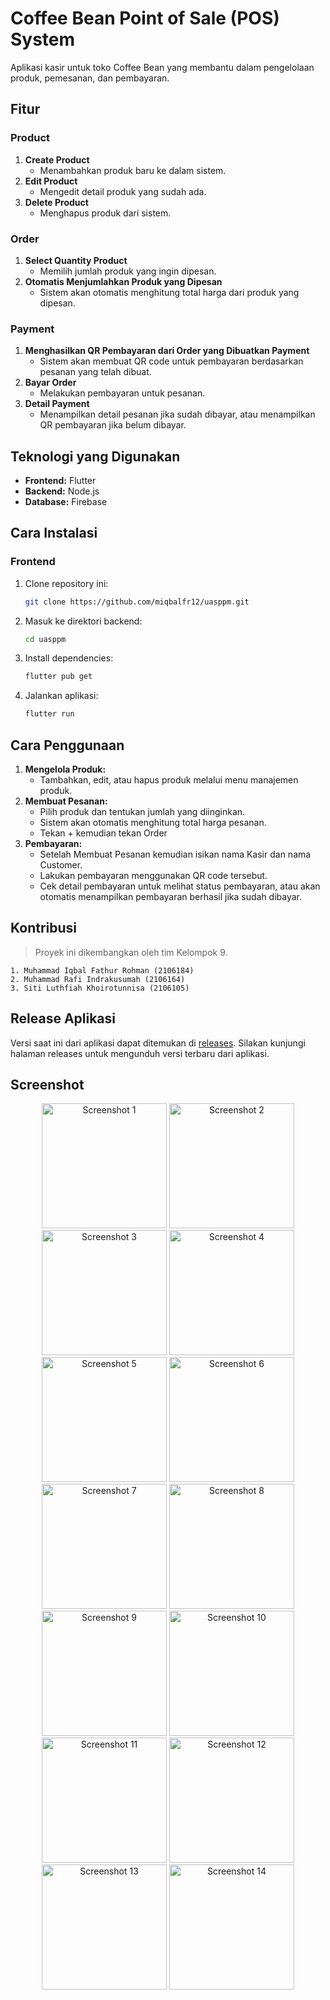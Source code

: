 # Coffee Bean Point of Sale (POS) System

Aplikasi kasir untuk toko Coffee Bean yang membantu dalam pengelolaan produk, pemesanan, dan pembayaran.

## Fitur

### Product

1. **Create Product**
   - Menambahkan produk baru ke dalam sistem.
2. **Edit Product**
   - Mengedit detail produk yang sudah ada.
3. **Delete Product**
   - Menghapus produk dari sistem.

### Order

1. **Select Quantity Product**
   - Memilih jumlah produk yang ingin dipesan.
2. **Otomatis Menjumlahkan Produk yang Dipesan**
   - Sistem akan otomatis menghitung total harga dari produk yang dipesan.

### Payment

1. **Menghasilkan QR Pembayaran dari Order yang Dibuatkan Payment**
   - Sistem akan membuat QR code untuk pembayaran berdasarkan pesanan yang telah dibuat.
2. **Bayar Order**
   - Melakukan pembayaran untuk pesanan.
3. **Detail Payment**
   - Menampilkan detail pesanan jika sudah dibayar, atau menampilkan QR pembayaran jika belum dibayar.

## Teknologi yang Digunakan

- **Frontend:** Flutter
- **Backend:** Node.js
- **Database:** Firebase

## Cara Instalasi

### Frontend

1. Clone repository ini:
   ```bash
   git clone https://github.com/miqbalfr12/uasppm.git
   ```
2. Masuk ke direktori backend:
   ```bash
   cd uasppm
   ```
3. Install dependencies:
   ```bash
   flutter pub get
   ```
4. Jalankan aplikasi:
   ```bash
   flutter run
   ```

## Cara Penggunaan

1. **Mengelola Produk:**
   - Tambahkan, edit, atau hapus produk melalui menu manajemen produk.
2. **Membuat Pesanan:**
   - Pilih produk dan tentukan jumlah yang diinginkan.
   - Sistem akan otomatis menghitung total harga pesanan.
   - Tekan + kemudian tekan Order
3. **Pembayaran:**
   - Setelah Membuat Pesanan kemudian isikan nama Kasir dan nama Customer.
   - Lakukan pembayaran menggunakan QR code tersebut.
   - Cek detail pembayaran untuk melihat status pembayaran, atau akan otomatis menampilkan pembayaran berhasil jika sudah dibayar.

## Kontribusi

> Proyek ini dikembangkan oleh tim Kelompok 9.

    1. Muhammad Iqbal Fathur Rohman (2106184)
    2. Muhammad Rafi Indrakusumah (2106164)
    3. Siti Luthfiah Khoirotunnisa (2106105)

## Release Aplikasi

Versi saat ini dari aplikasi dapat ditemukan di [releases](https://github.com/miqbalfr12/uasppm/releases). Silakan kunjungi halaman releases untuk mengunduh versi terbaru dari aplikasi.

## Screenshot

<p align="center">
  <img src="screenshot/splashscreen.jpg" alt="Screenshot 1" width="200"/>
  <img src="screenshot/listproduct.jpg" alt="Screenshot 2" width="200"/>
  <img src="screenshot/listpayment.jpg" alt="Screenshot 3" width="200"/>
  <img src="screenshot/floatingbutton.jpg" alt="Screenshot 4" width="200"/>
  <img src="screenshot/tambahproduct.jpg" alt="Screenshot 5" width="200"/>
  <img src="screenshot/donetambahproduct.jpg" alt="Screenshot 6" width="200"/>
  <img src="screenshot/detailproduct.jpg" alt="Screenshot 7" width="200"/>
  <img src="screenshot/tambahorder.jpg" alt="Screenshot 8" width="200"/>
  <img src="screenshot/loadingqr.jpg" alt="Screenshot 9" width="200"/>
  <img src="screenshot/qrpayment.jpg" alt="Screenshot 10" width="200"/>
  <img src="screenshot/bayar.jpg" alt="Screenshot 11" width="200"/>
  <img src="screenshot/lunas.jpg" alt="Screenshot 12" width="200"/>
  <img src="screenshot/checklistpayment.jpg" alt="Screenshot 13" width="200"/>
  <img src="screenshot/donepayment.jpg" alt="Screenshot 14" width="200"/>
</p>
